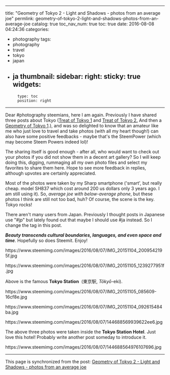 
---
title: "Geometry of Tokyo 2 - Light and Shadows - photos from an average joe"
permlink: geometry-of-tokyo-2-light-and-shadows-photos-from-an-average-joe
catalog: true
toc_nav_num: true
toc: true
date: 2016-08-08 04:24:36
categories:
- photography
tags:
- photography
- travel
- tokyo
- japan
- ja
thumbnail: 
sidebar:
    right:
        sticky: true
widgets:
    -
        type: toc
        position: right
---


<p>Dear #photography steemians, here I am again. Previously I have shared three posts about Tokyo (<a href="https://steemit.com/cuisine/@deanliu/treat-of-tokyo-a-collection-of-cuisine-from-a-trip-in-2015-winter">Treat of Tokyo 1</a> and <a href="https://steemit.com/cuisine/@deanliu/treat-of-tokyo-2-a-collection-of-cuisine-see-what-the-city-can-offer-you">Treat of Tokyo 2.</a> And then a <a href="https://steemit.com/photography/@deanliu/geometry-of-tokyo-a-collection-of-shapes-and-light-and-shadows-from-my-trip">Geometry of Tokyo 1</a>.), and was so delighted to know that an amateur like me who just love to travel and take photos (with all my heart though!) can also have some positive feedbacks - maybe that's the SteemPower (which may become Steem Powers indeed lol)! </p>
<p>The sharing itself is good enough - after all, who would want to check out your photos if you did not show them in a decent art gallery? So I will keep doing this, digging, rummaging all my own photo files and select my favorites to share them here. Hope to see more feedback in replies, although upvotes are certainly appreciated.</p>
<p>Most of the photos were taken by my Sharp smartphone ('smart', but really cheap. model SH837 which cost around 200 us dollars only 3 years ago. I am still using it). So, <em>average joe with below-average phone</em>, but these photos I think are still not too bad, huh? Of course, the scene is the key. Tokyo rocks!</p>
<p>There aren't many users from Japan. Previously I thought posts in Japanese use &quot;#jp&quot; but lately found out that maybe I should use #ja instead. So I change the tag in this post. </p>
<p><em><strong>Beauty transcends cultural boundaries, languages, and even space and time</strong></em>. Hopefully so does Steemit. Enjoy!</p>
<p>https://www.steemimg.com/images/2016/08/07/IMG_20151104_2009542195f.jpg</p>
<p>https://www.steemimg.com/images/2016/08/07/IMG_20151105_1239277951f.jpg</p>
<p>Above is the famous <strong>Tokyo Station</strong>  (東京駅, <em>Tōkyō</em>-eki).</p>
<p>https://www.steemimg.com/images/2016/08/07/IMG_20151105_085609-16cf8e.jpg</p>
<p>https://www.steemimg.com/images/2016/08/07/IMG_20151104_092615484ba.jpg</p>
<p>https://www.steemimg.com/images/2016/08/07/144688569939622ee6.jpg</p>
<p>The above three photos were taken inside the <strong>Tokyo Station Hotel</strong>. Just love this hotel! Probably write another post someday to introduce it. </p>
<p>https://www.steemimg.com/images/2016/08/07/144688564976107696.jpg</p>

- - -

This page is synchronized from the post: [Geometry of Tokyo 2 - Light and Shadows - photos from an average joe](https://steemit.com/@deanliu/geometry-of-tokyo-2-light-and-shadows-photos-from-an-average-joe)
